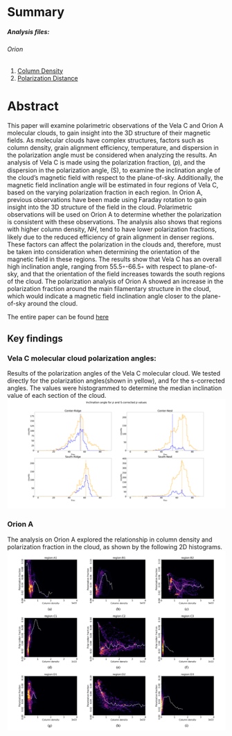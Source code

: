 # Summary 
##### Analysis files:
###### Orion
1. [Column Density]('orion/orion_code/1_orionA_col_density.ipynb')
2. [Polarization Distance]('orion/orion_code/2_pol_distance_function.ipynb')

# Abstract
This paper will examine polarimetric observations of the Vela C and Orion A molecular clouds, to gain insight into the 3D structure of their magnetic fields. As molecular clouds have complex structures, factors such as column density, grain alignment efficiency, temperature, and dispersion in the polarization angle must be considered when analyzing the results. An analysis of Vela C is made using the polarization fraction, (𝑝), and the dispersion in the polarization angle, (S), to examine the inclination angle of the cloud’s magnetic field with respect to the plane-of-sky. Additionally, the magnetic field inclination angle will be estimated in four regions of Vela C, based on the varying polarization fraction in each region. In Orion A, previous observations have been made using Faraday rotation to gain insight into the 3D structure of the field in the cloud. Polarimetric observations will be used on Orion A to determine whether the polarization is consistent with these observations. The analysis also shows that regions with higher column density, 𝑁𝐻, tend to have lower polarization fractions, likely due to the reduced efficiency of grain alignment in denser regions. These factors can affect the polarization in the clouds and, therefore, must be taken into consideration when determining the orientation of the magnetic field in these regions. The results show that Vela C has an overall high inclination angle, ranging from 55.5◦-66.5◦ with respect to plane-of-sky, and that the orientation of the field increases towards the south regions of the cloud. The polarization analysis of Orion A showed an increase in the polarization fraction around the main filamentary structure in the cloud, which would indicate a magnetic field inclination angle closer to the plane-of-sky around the cloud.

The entire paper can be found [here](Andrade_M_field_orientation.pdf)

## Key findings
### Vela C molecular cloud polarization angles:
Results of the polarization angles of the Vela C molecular cloud. We tested directly for the polarization angles(shown in yellow), and for the s-corrected angles. The values were histogrammed to determine the median inclination value of each section of the cloud. 
![Vela C Polarization angles histogram](vela_C/vela_plots/image_S_p_all_comp.png)

### Orion A 
The analysis on Orion A explored the relationship in column density and polarization fraction in the cloud, as shown by the following 2D histograms.
![Orion 2D histogram](orion/good_plots/image_2Dhist_med_polfrac.png)
